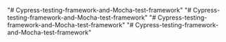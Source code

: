 "# Cypress-testing-framework-and-Mocha-test-framework" 
"# Cypress-testing-framework-and-Mocha-test-framework" 
"# Cypress-testing-framework-and-Mocha-test-framework" 
"# Cypress-testing-framework-and-Mocha-test-framework" 
